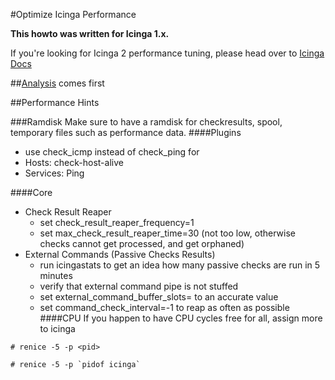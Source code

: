 #Optimize Icinga Performance


**This howto was written for Icinga 1.x.**

If you're looking for Icinga 2 performance tuning, please head over to [Icinga Docs](https://docs.icinga.org)

##[Analysis](01_03_icinga_performance_analysis.md) comes first

##Performance Hints

###Ramdisk
Make sure to have a ramdisk for checkresults, spool, temporary files such as performance data.
####Plugins
* use check_icmp instead of check_ping for
* Hosts: check-host-alive
* Services: Ping

####Core
* Check Result Reaper
	* set check_result_reaper_frequency=1
	* set max_check_result_reaper_time=30 (not too low, otherwise checks cannot get processed, and get orphaned)
* External Commands (Passive Checks Results)
	* run icingastats to get an idea how many passive checks are run in 5 minutes
	* verify that external command pipe is not stuffed
	* set external_command_buffer_slots= to an accurate value
	* set command_check_interval=-1 to reap as often as possible
####CPU
If you happen to have CPU cycles free for all, assign more to icinga

```
# renice -5 -p <pid>

# renice -5 -p `pidof icinga`
```
